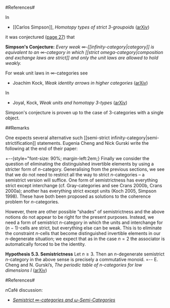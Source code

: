 #References#

In 

* [[Carlos Simpson]], _Homotopy types of strict 3-groupoids_ ([arXiv](http://arxiv.org/abs/math/9810059))

it was conjectured ([page 27](http://arxiv.org/PS_cache/math/pdf/9810/9810059v1.pdf#page=27)) that

**Simpson's Conjecture:** _Every weak $\infty$-[[infinity-category|category]] is equivalent to an $\infty$-category in which [[strict omega-category|composition and exchange laws are strict]] and only the unit laws are allowed to hold weakly._ 

For weak unit laws in $\infty$-categories see

* Joachim Kock,  _Weak identity arrows in higher categories_ ([arXiv](http://arxiv.org/abs/math.CT/0507116))

In 

* Joyal, Kock, _Weak units and homotopy 3-types_ ([arXiv](http://arxiv.org/abs/math.CT/0602084))

Simpson's conjecture is proven up to the case of 3-categories with a single object.

##Remarks

One expects several alternative such [[semi-strict infinity-category|semi-strictification]] statements. Eugenia Cheng and Nick Gurski write the following at the end of their paper:

+--{style="font-size: 90%; margin-left:2em;}
Finally we consider the question of eliminating the distinguished invertible 
elements by using a stricter form of $n$-category. Generalising from the previous 
sections, we see that we do not need to restrict all the way to strict $n$-categories 
– a semistrict version will suffice. One form of semistrictness has everything strict 
except interchange (cf. Gray-categories and see Crans 2000b, Crans 2000a); another has everything strict except units (Koch 2005, Simpson 1998). These have both been proposed 
as solutions to the coherence problem for $n$-categories. 

However, there are other possible “shades” of semistrictness and the above 
notions do not appear to be right for the present purposes. Instead, we need a 
form of semistrict $n$-category in which the units and interchange for $(n-1)$-cells 
are strict, but everything else can be weak. This is to eliminate the constraint 
$n$-cells that become distinguished invertible elements in our $n$-degenerate situation; 
we expect that as in the case $n = 2$ the associator is automatically forced to be the 
identity. 

**Hypothesis 5.3. Semistrictness**
Let $n \ge 3$. Then an $n$-degenerate semistrict $n$-category in the above sense is precisely a commutative monoid. 
=--
E. Cheng and N. Gurski’s,  _The periodic table of $n$-categories for low dimensions I_ ([arXiv](http://arxiv.org/abs/0708.1178))

#References#

$n$Caf&eacute; discussion:

* [_Semistrict $\infty$-categories and $\omega$-Semi-Categories_](http://golem.ph.utexas.edu/category/2008/10/semicategories.html)
